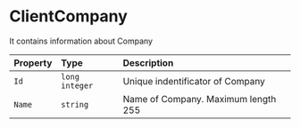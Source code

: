 # ClientCompany

It contains information about Company

| Property  | Type           | Description                         |
| :-------- | :------------- | :---------------------------------- |
| `Id`      | `long integer` | Unique indentificator of Company    |
| `Name`    | `string`       | Name of Company. Maximum length 255 |
